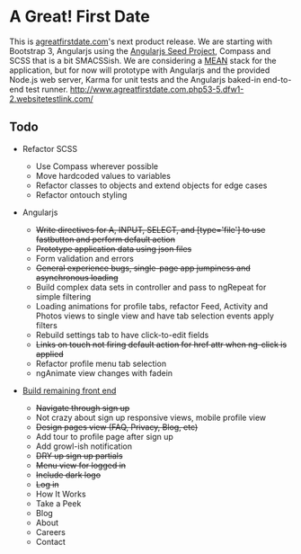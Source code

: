# A Great! First Date

This is [agreatfirstdate.com](https://agreatfirstdate.com/)'s next product release. We are starting with Bootstrap 3, Angularjs using the [Angularjs Seed Project](https://github.com/angular/angular-seed/), Compass and SCSS that is a bit SMACSSish. We are considering a [MEAN](http://mean.io/) stack for the application, but for now will prototype with Angularjs and the provided Node.js web server, Karma for unit tests and the Angularjs baked-in end-to-end test runner. http://www.agreatfirstdate.com.php53-5.dfw1-2.websitetestlink.com/

## Todo

+ Refactor SCSS
  + Use Compass wherever possible
  + Move hardcoded values to variables
  + Refactor classes to objects and extend objects for edge cases
  + Refactor ontouch styling

+ Angularjs
  + ~~Write directives for A, INPUT, SELECT, and [type='file'] to use fastbutton and perform default action~~
  + ~~Prototype application data using json files~~
  + Form validation and errors
  + ~~General experience bugs, single-page app jumpiness and asynchronous loading~~
  + Build complex data sets in controller and pass to ngRepeat for simple filtering
  + Loading animations for profile tabs, refactor Feed, Activity and Photos views to single view and have tab selection events apply filters
  + Rebuild settings tab to have click-to-edit fields
  + ~~Links on touch not firing default action for href attr when ng-click is applied~~
  + Refactor profile menu tab selection
  + ngAnimate view changes with fadein

+ [Build remaining front end](http://goo.gl/IeSVI6)
  + ~~Navigate through sign up~~
  + Not crazy about sign up responsive views, mobile profile view
  + ~~Design pages view (FAQ, Privacy, Blog, etc)~~
  + Add tour to profile page after sign up
  + Add growl-ish notification
  + ~~DRY up sign up partials~~
  + ~~Menu view for logged in~~
  + ~~Include dark logo~~
  + ~~Log in~~
  + How It Works
  + Take a Peek
  + Blog
  + About
  + Careers
  + Contact
